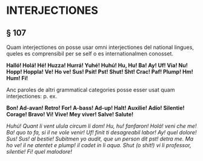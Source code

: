 # INTERJECTIONES

## § 107

Quam interjectiones on posse usar omni interjectiones del national lingues, queles es comprensibil per se self o es internationalmen conosset.

**Halló! Holá! Hé! Huzza! Hurrá! Yuhé! Huhú! Hu, Hu! Ba! Ay! Uf! Via! Nu! Hopp! Hoppla! Ve! Ho ve! Sus! Psit! Pst! Shut! Sht! Crac! Paf! Plump! Hm! Hum! Fi!**

Anc paroles de altri grammatical categories posse esser usat quam interjectiones: p. ex.

**Bon! Ad-avan! Retro! For! A-bass! Ad-up! Halt! Auxilie! Adío! Silentie! Corage! Bravo! Vi! Vive! Mey viver! Salve! Salute!**

_Huhú! Quant li vent ulula circum li dom! Hu, hu! fanfaron! Holá! veni che me! Ba! quo to fa, si il ne vole venir! Uf! finit ti desagreabil labor! Ay! quel dolore! Sus! Sus! al bestie! Subitmen yo audit, que un person dit pst! detra me. Ma ho ve! il ne atentet e plump! il cadet in li aqua. Shut (o shit!) vi li professor, silentie! Fi! quel malodore!_
